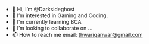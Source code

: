 - 👋 Hi, I’m @Darksideghost
- 👀 I’m interested in Gaming and Coding.
- 🌱 I’m currently learning BCA
- 💞️ I’m looking to collaborate on ...
- 📫 How to reach me email: thwariqanwar@gmail.com

<!---
Darksideghost/Darksideghost is a ✨ special ✨ repository because its `README.md` (this file) appears on your GitHub profile.
You can click the Preview link to take a look at your changes.
--->
